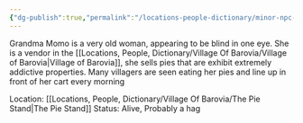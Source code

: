 ```yaml
---
{"dg-publish":true,"permalink":"/locations-people-dictionary/minor-npc-s/grandma-momo/","tags":["NPC","Shopkeep"]}
---
```


Grandma Momo is a very old woman, appearing to be blind in one eye.  She is a vendor in the [[Locations, People, Dictionary/Village Of Barovia/Village of Barovia\|Village of Barovia]], she sells pies that are exhibit extremely addictive properties.  Many villagers are seen eating her pies and line up in front of her cart every morning

Location: [[Locations, People, Dictionary/Village Of Barovia/The Pie Stand\|The Pie Stand]]
Status: Alive, Probably a hag
